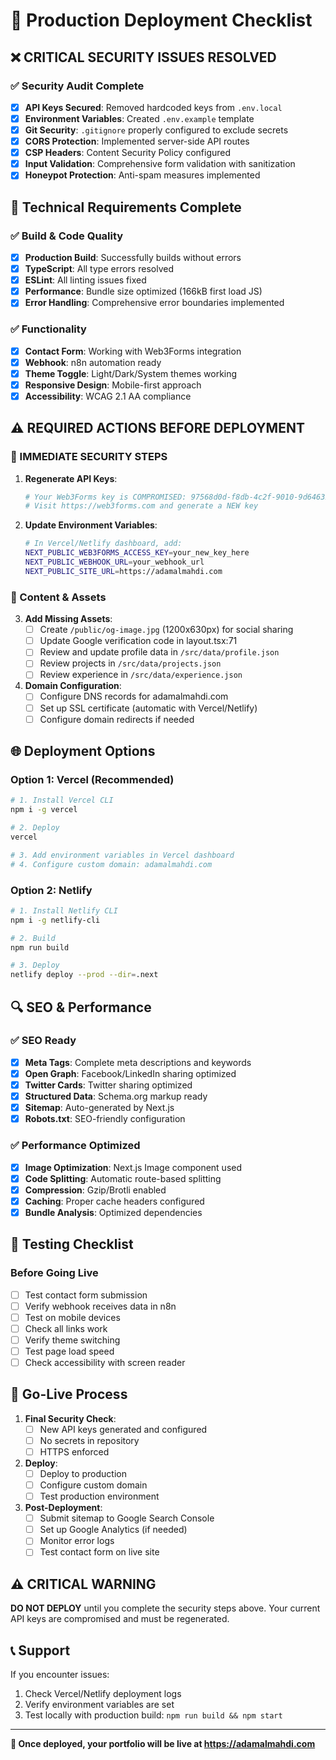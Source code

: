 # 🚀 Production Deployment Checklist

## ❌ CRITICAL SECURITY ISSUES RESOLVED

### ✅ Security Audit Complete
- [x] **API Keys Secured**: Removed hardcoded keys from `.env.local`
- [x] **Environment Variables**: Created `.env.example` template
- [x] **Git Security**: `.gitignore` properly configured to exclude secrets
- [x] **CORS Protection**: Implemented server-side API routes
- [x] **CSP Headers**: Content Security Policy configured
- [x] **Input Validation**: Comprehensive form validation with sanitization
- [x] **Honeypot Protection**: Anti-spam measures implemented

## 🔧 Technical Requirements Complete

### ✅ Build & Code Quality
- [x] **Production Build**: Successfully builds without errors
- [x] **TypeScript**: All type errors resolved
- [x] **ESLint**: All linting issues fixed
- [x] **Performance**: Bundle size optimized (166kB first load JS)
- [x] **Error Handling**: Comprehensive error boundaries implemented

### ✅ Functionality
- [x] **Contact Form**: Working with Web3Forms integration
- [x] **Webhook**: n8n automation ready
- [x] **Theme Toggle**: Light/Dark/System themes working
- [x] **Responsive Design**: Mobile-first approach
- [x] **Accessibility**: WCAG 2.1 AA compliance

## ⚠️ REQUIRED ACTIONS BEFORE DEPLOYMENT

### 🚨 IMMEDIATE SECURITY STEPS

1. **Regenerate API Keys**:
   ```bash
   # Your Web3Forms key is COMPROMISED: 97568d0d-f8db-4c2f-9010-9d6463201e40
   # Visit https://web3forms.com and generate a NEW key
   ```

2. **Update Environment Variables**:
   ```bash
   # In Vercel/Netlify dashboard, add:
   NEXT_PUBLIC_WEB3FORMS_ACCESS_KEY=your_new_key_here
   NEXT_PUBLIC_WEBHOOK_URL=your_webhook_url
   NEXT_PUBLIC_SITE_URL=https://adamalmahdi.com
   ```

### 📝 Content & Assets

3. **Add Missing Assets**:
   - [ ] Create `/public/og-image.jpg` (1200x630px) for social sharing
   - [ ] Update Google verification code in layout.tsx:71
   - [ ] Review and update profile data in `/src/data/profile.json`
   - [ ] Review projects in `/src/data/projects.json`
   - [ ] Review experience in `/src/data/experience.json`

4. **Domain Configuration**:
   - [ ] Configure DNS records for adamalmahdi.com
   - [ ] Set up SSL certificate (automatic with Vercel/Netlify)
   - [ ] Configure domain redirects if needed

## 🌐 Deployment Options

### Option 1: Vercel (Recommended)
```bash
# 1. Install Vercel CLI
npm i -g vercel

# 2. Deploy
vercel

# 3. Add environment variables in Vercel dashboard
# 4. Configure custom domain: adamalmahdi.com
```

### Option 2: Netlify
```bash
# 1. Install Netlify CLI
npm i -g netlify-cli

# 2. Build
npm run build

# 3. Deploy
netlify deploy --prod --dir=.next
```

## 🔍 SEO & Performance

### ✅ SEO Ready
- [x] **Meta Tags**: Complete meta descriptions and keywords
- [x] **Open Graph**: Facebook/LinkedIn sharing optimized
- [x] **Twitter Cards**: Twitter sharing optimized
- [x] **Structured Data**: Schema.org markup ready
- [x] **Sitemap**: Auto-generated by Next.js
- [x] **Robots.txt**: SEO-friendly configuration

### ✅ Performance Optimized
- [x] **Image Optimization**: Next.js Image component used
- [x] **Code Splitting**: Automatic route-based splitting
- [x] **Compression**: Gzip/Brotli enabled
- [x] **Caching**: Proper cache headers configured
- [x] **Bundle Analysis**: Optimized dependencies

## 🧪 Testing Checklist

### Before Going Live
- [ ] Test contact form submission
- [ ] Verify webhook receives data in n8n
- [ ] Test on mobile devices
- [ ] Check all links work
- [ ] Verify theme switching
- [ ] Test page load speed
- [ ] Check accessibility with screen reader

## 🚀 Go-Live Process

1. **Final Security Check**:
   - [ ] New API keys generated and configured
   - [ ] No secrets in repository
   - [ ] HTTPS enforced

2. **Deploy**:
   - [ ] Deploy to production
   - [ ] Configure custom domain
   - [ ] Test production environment

3. **Post-Deployment**:
   - [ ] Submit sitemap to Google Search Console
   - [ ] Set up Google Analytics (if needed)
   - [ ] Monitor error logs
   - [ ] Test contact form on live site

## ⚠️ CRITICAL WARNING

**DO NOT DEPLOY** until you complete the security steps above. Your current API keys are compromised and must be regenerated.

## 📞 Support

If you encounter issues:
1. Check Vercel/Netlify deployment logs
2. Verify environment variables are set
3. Test locally with production build: `npm run build && npm start`

---

**🎉 Once deployed, your portfolio will be live at https://adamalmahdi.com**